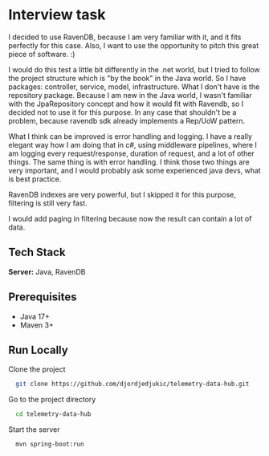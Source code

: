 
# Interview task

I decided to use RavenDB, because I am very familiar with it, and it fits perfectly for this case. Also, I want to use the opportunity to pitch this great piece of software. :)

I would do this test a little bit differently in the .net world, but I tried to follow the project structure which is "by the book" in the Java world.
So I have packages: controller, service, model, infrastructure. What I don't have is the repository package. Because I am new in the Java world,
I wasn't familiar with the JpaRepository concept and how it would fit with Ravendb, so I decided not to use it for this purpose. In any case that shouldn't be a problem, because ravendb sdk already implements a Rep/UoW pattern.

What I think can be improved is error handling and logging. I have a really elegant way how I am doing that in c#, using middleware pipelines, where I am logging every request/response, duration of request, and a lot of other things.
The same thing is with error handling. I think those two things are very important, and I would probably ask some experienced java devs, what is best practice.

RavenDB indexes are very powerful, but I skipped it for this purpose, filtering is still very fast.

I would add paging in filtering because now the result can contain a lot of data.



## Tech Stack

**Server:** Java, RavenDB

## Prerequisites

- Java 17+
- Maven 3+

## Run Locally

Clone the project

```bash
  git clone https://github.com/djordjedjukic/telemetry-data-hub.git
```

Go to the project directory

```bash
  cd telemetry-data-hub
```

Start the server

```bash
  mvn spring-boot:run
```
